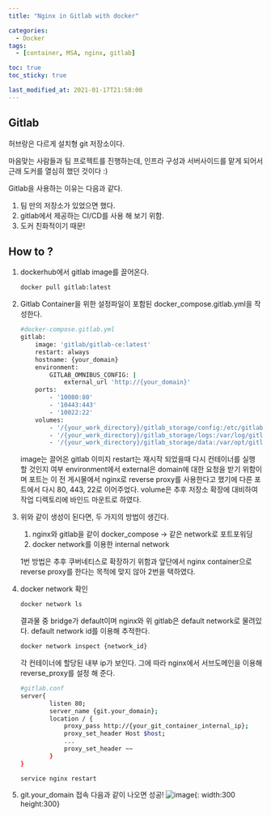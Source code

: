 ```yaml
---
title: "Nginx in Gitlab with docker"

categories:
  - Docker
tags:
  - [container, MSA, nginx, gitlab]

toc: true
toc_sticky: true

last_modified_at: 2021-01-17T21:58:00
---
```


## Gitlab

허브랑은 다르게 설치형 git 저장소이다.

마음맞는 사람들과 팀 프로젝트를 진행하는데, 인프라 구성과 서버사이드를 맡게 되어서 근래 도커를 열심히 했던 것이다 :)

Gitlab을 사용하는 이유는 다음과 같다.

1. 팀 만의 저장소가 있었으면 했다.
2. gitlab에서 제공하는 CI/CD를 사용 해 보기 위함.
3. 도커 친화적이기 때문!

## How to ?

1. dockerhub에서 gitlab image를 끌어온다.

   ```bash
   docker pull gitlab:latest
   ```

2. Gitlab Container을 위한 설정파일이 포함된 docker_compose.gitlab.yml을 작성한다.

   ```bash
   #docker-compose.gitlab.yml
   gitlab:
       image: 'gitlab/gitlab-ce:latest'
       restart: always
       hostname: {your_domain}
       environment:
           GITLAB_OMNIBUS_CONFIG: |
               external_url 'http://{your_domain}'
       ports:
           - '10080:80'
           - '10443:443'
           - '10022:22'
       volumes:
           - '/{your_work_directory}/gitlab_storage/config:/etc/gitlab'
           - '/{your_work_directory}/gitlab_storage/logs:/var/log/gitlab'
           - '/{your_work_directory}/gitlab_storage/data:/var/opt/gitlab'
   ```

   image는 끌어온 gitlab 이미지
   restart는 재시작 되었을때 다시 컨테이너를 실행 할 것인지 여부
   environment에서 external은 domain에 대한 요청을 받기 위함이며
   포트는 이 전 게시물에서 nginx로 reverse proxy를 사용한다고 했기에 다른 포트에서 다시 80, 443, 22로 이어주었다.
   volume은 추후 저장소 확장에 대비하여 작업 디렉토리에 바인드 마운트로 하였다.
   <br>

3. 위와 같이 생성이 된다면, 두 가지의 방법이 생긴다.

   1. nginx와 gitlab을 같이 docker_compose -> 같은 network로 포트포워딩
   2. docker network를 이용한 internal network

   1번 방법은 추후 쿠버네티스로 확장하기 위함과 앞단에서 nginx container으로 reverse proxy를 한다는 목적에 맞지 않아 2번을 택하였다.

4. docker network 확인

   ```bash
   docker network ls
   ```

   결과물 중 bridge가 default이며 nginx와 위 gitlab은 default network로 물려있다. default network id를 이용해 추적한다.

   ```bash
   docker network inspect {network_id}
   ```

   각 컨테이너에 할당된 내부 ip가 보인다. 그에 따라 nginx에서 서브도메인을 이용해 reverse_proxy를 설정 해 준다.

   ```bash
   #gitlab.conf
   server{
           listen 80;
           server_name {git.your_domain};
           location / {
               proxy_pass http://{your_git_container_internal_ip};
               proxy_set_header Host $host;
               ...
               proxy_set_header ~~
           }
   }
   ```

   `service nginx restart`

5. git.your_domain 접속
   다음과 같이 나오면 성공!
   ![image](https://user-images.githubusercontent.com/37994634/104844719-3008cb00-5915-11eb-83ec-613af69b2c0c.png){: width:300 height:300}
